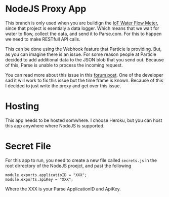 # NodeJS Proxy App

This branch is only used when you are buildign the [IoT Water Flow Meter](https://www.hackster.io/davidgatti/iot-water-flow-meter), since that project is esentialy a data logger. Which means that we wait for water to flow, collect the data, and send it to Parse.com. For this to happen we need to make RESTfull API calls. 

This can be done using the Webhook feature that Particle is providing. But, as you can imagine there is an issue. For some reason people at Particle decided to add additional data to the JSON blob that you send out. Because of this, Parse is unable to process the incoming request. 

You can read more about this issue in this [forum post](https://community.particle.io/t/webhooks-parse-com/13010). One of the developer sad it will work to fix this issue but the time frame is known. Because of this I decided to just write the proxy and get over this issue. 

# Hosting

This app needs to be hosted somwhere. I choose Heroku, but you can host this app anywhere where NodeJS is supported.

# Secret File

For this app to run, you need to create a new file called `secrets.js` in the root dirrectory of the NodeJS proejct, and past the following

```{.js}
module.exports.applicatioID = "XXX";
module.exports.apiKey = "XXX";
```

Where the XXX is your Parse ApplicationID and ApiKey.
